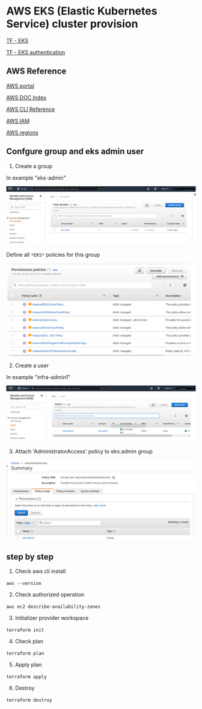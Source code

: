 # AWS EKS (Elastic Kubernetes Service) cluster provision

[TF - EKS](https://learn.hashicorp.com/tutorials/terraform/eks)

[TF - EKS authentication](https://registry.terraform.io/providers/hashicorp/aws/latest/docs#authentication-and-configuration)

## AWS Reference

[AWS portal](https://aws.amazon.com/)

[AWS DOC Index](https://docs.aws.amazon.com/index.html)

[AWS CLI Reference](https://docs.aws.amazon.com/cli/latest/userguide/cli-chap-welcome.html)

[AWS IAM](https://docs.aws.amazon.com/es_es/es_es/IAM/latest/UserGuide/id_roles_create.html)

[AWS regions](https://docs.aws.amazon.com/es_es/AmazonRDS/latest/UserGuide/Concepts.RegionsAndAvailabilityZones.html)

## Confgure group and eks admin user

1. Create a group

In example "eks-admin"

![IMAGE](https://github.com/VictorGil-Ops/Terraform_LAB/blob/main/images/1.png)

Define all `*EKS*` policies for this group

![IMAGE](https://github.com/VictorGil-Ops/Terraform_LAB/blob/main/images/1-1.png)

2. Create a user

In example "infra-admin1"

![IMAGE](https://github.com/VictorGil-Ops/Terraform_LAB/blob/main/images/2.png)

3. Attach 'AdministratorAccess' policy to eks.admin group

![IMAGE](https://github.com/VictorGil-Ops/Terraform_LAB/blob/main/images/3.png)

## step by step

1. Check aws cli install

`aws --version`

2. Check authorized operation

`aws ec2 describe-availability-zones`

3. Initializer provider workspace

`terraform init`

4. Check plan

`terraform plan`

5. Apply plan

`terraform apply`

6. Destroy

`terraform destroy`
